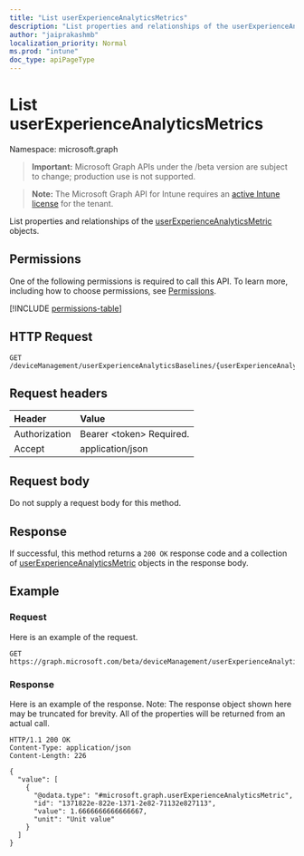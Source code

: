 ```yaml
---
title: "List userExperienceAnalyticsMetrics"
description: "List properties and relationships of the userExperienceAnalyticsMetric objects."
author: "jaiprakashmb"
localization_priority: Normal
ms.prod: "intune"
doc_type: apiPageType
---
```


# List userExperienceAnalyticsMetrics

Namespace: microsoft.graph

> **Important:** Microsoft Graph APIs under the /beta version are subject to change; production use is not supported.

> **Note:** The Microsoft Graph API for Intune requires an [active Intune license](https://go.microsoft.com/fwlink/?linkid=839381) for the tenant.

List properties and relationships of the [userExperienceAnalyticsMetric](../resources/intune-devices-userexperienceanalyticsmetric.md) objects.

## Permissions
One of the following permissions is required to call this API. To learn more, including how to choose permissions, see [Permissions](/graph/permissions-reference).

<!-- { "blockType": "permissions", "name": "intune_devices_userexperienceanalyticsmetric_list" } -->
[!INCLUDE [permissions-table](../includes/permissions/intune-devices-userexperienceanalyticsmetric-list-permissions.md)]

## HTTP Request
<!-- {
  "blockType": "ignored"
}
-->
``` http
GET /deviceManagement/userExperienceAnalyticsBaselines/{userExperienceAnalyticsBaselineId}/deviceBootPerformanceMetrics/metricValues
```

## Request headers
|Header|Value|
|:---|:---|
|Authorization|Bearer &lt;token&gt; Required.|
|Accept|application/json|

## Request body
Do not supply a request body for this method.

## Response
If successful, this method returns a `200 OK` response code and a collection of [userExperienceAnalyticsMetric](../resources/intune-devices-userexperienceanalyticsmetric.md) objects in the response body.

## Example

### Request
Here is an example of the request.
``` http
GET https://graph.microsoft.com/beta/deviceManagement/userExperienceAnalyticsBaselines/{userExperienceAnalyticsBaselineId}/deviceBootPerformanceMetrics/metricValues
```

### Response
Here is an example of the response. Note: The response object shown here may be truncated for brevity. All of the properties will be returned from an actual call.
``` http
HTTP/1.1 200 OK
Content-Type: application/json
Content-Length: 226

{
  "value": [
    {
      "@odata.type": "#microsoft.graph.userExperienceAnalyticsMetric",
      "id": "1371822e-822e-1371-2e82-71132e827113",
      "value": 1.6666666666666667,
      "unit": "Unit value"
    }
  ]
}
```
